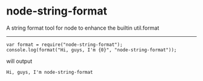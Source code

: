 # node-string-format
A string format tool for node to enhance the builtin util.format 

 


----------

    var format = require("node-string-format");
    console.log(format("Hi, guys, I'm {0}", "node-string-format"));
will output

    Hi, guys, I'm node-string-format

